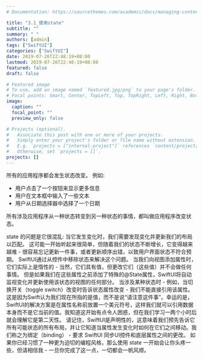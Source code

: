 ```yaml
---
# Documentation: https://sourcethemes.com/academic/docs/managing-content/

title: "3.1_使用state"
subtitle: ""
summary: " "
authors: [admin]
tags: ["SwiftUI"]
categories: ["SwiftUI"]
date: 2019-07-26T22:48:19+08:00
lastmod: 2019-07-26T22:48:19+08:00
featured: false
draft: false

# Featured image
# To use, add an image named `featured.jpg/png` to your page's folder.
# Focal points: Smart, Center, TopLeft, Top, TopRight, Left, Right, BottomLeft, Bottom, BottomRight.
image:
  caption: ""
  focal_point: ""
  preview_only: false

# Projects (optional).
#   Associate this post with one or more of your projects.
#   Simply enter your project's folder or file name without extension.
#   E.g. `projects = ["internal-project"]` references `content/project/deep-learning/index.md`.
#   Otherwise, set `projects = []`.
projects: []
---
```


所有的应用程序都会发生状态改变。 
例如:

* 用户点击了一个按钮来显示更多信息
* 用户在文本框中输入了一些文本
* 用户从日期选择器中选择了一个日期

所有涉及应用程序从一种状态转变到另一种状态的事情，都叫做应用程序改变状态。

state 的问题是它很混乱: 当它发生变化时，我们需要发现变化并更新我们的布局以匹配。 这可能一开始听起来很简单，但随着我们的状态不断增长，它变得越来越难 - 很容易忘记更新一件事，或者更新顺序出错，以致用户界面状态不符合预期。
SwiftUI通过从控件中移除状态来解决这个问题。 当我们向视图添加属性时，它们实际上是惰性的 - 当然，它们具有值，但更改它们（这些值）并不会做任何事情。 但是如果我们在这些属性之前添加了特殊的@State属性，SwiftUI将自动监视变化并更新使用该状态的视图的任何部分。
当涉及某种状态时 - 例如，当切换开关（toggle switch）改变时告诉状态属性改变 - 我们不能直接引用该属性。这是因为Swift认为我们现在所指的是值，而不是说“请注意这件事”。幸运的是，SwiftUI的解决方案是在属性名称前放置一个美元符号，这样我们就可以引用数据本身而不是它当前的值。我知道这开始有点令人困惑，但在我们学习一两个小时后就会理解它是第二天性。
请记住，SwiftUI是声明性的，这意味着我们预先告诉它所有可能状态的所有布局，并让它知道当属性发生变化时如何在它们之间移动。我们称之为绑定（binding） - 要求 SwiftUI 同步UI控件和底层属性之间的更改。
如果你已经习惯了一种更为迫切的编程风格，那么使用 state 一开始会让你头疼一些，但请相信我 - 一旦你完成了这一点，一切都会一帆风顺。